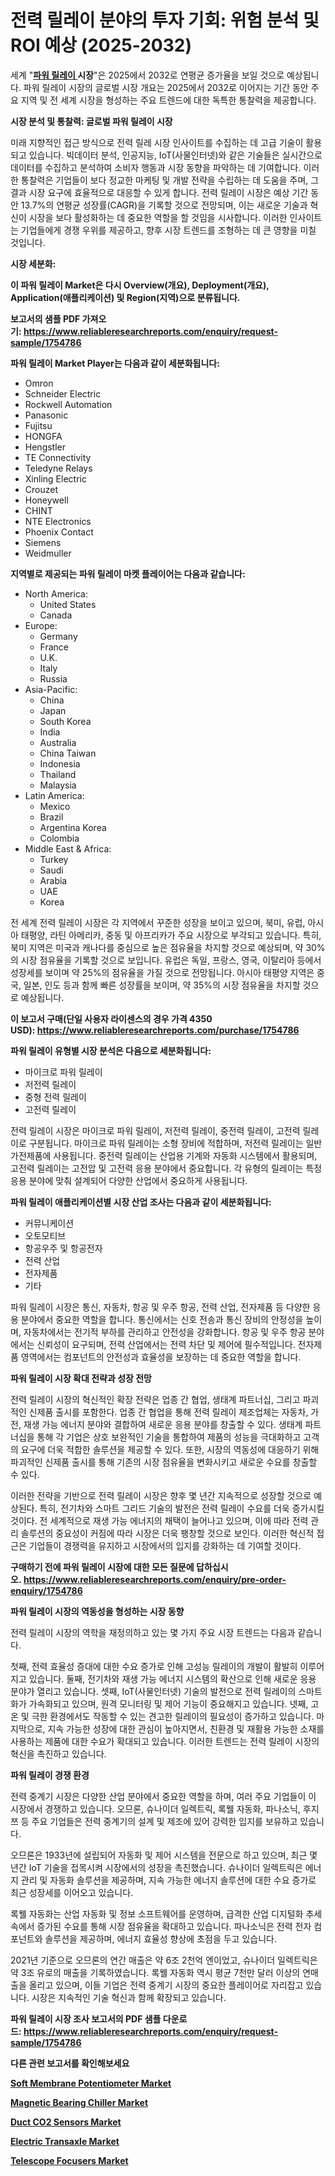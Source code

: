 <p><h1>전력 릴레이 분야의 투자 기회: 위험 분석 및 ROI 예상 (2025-2032)</h1></p><p>세계 "<strong><a href="https://www.reliableresearchreports.com/power-relays-r1754786?utm_campaign=105&utm_medium=8&utm_source=Github&utm_content=ia&utm_term=21022025&utm_id=power-relays">파워 릴레이&nbsp;</a></strong><strong>시장</strong>"은 2025에서 2032로 연평균 증가율을 보일 것으로 예상됩니다. 파워 릴레이 시장의 글로벌 시장 개요는 2025에서 2032로 이어지는 기간 동안 주요 지역 및 전 세계 시장을 형성하는 주요 트렌드에 대한 독특한 통찰력을 제공합니다.</p>
<p><strong>시장 분석 및 통찰력: 글로벌 파워 릴레이 시장</strong></p>
<p><p>미래 지향적인 접근 방식으로 전력 릴레 시장 인사이트를 수집하는 데 고급 기술이 활용되고 있습니다. 빅데이터 분석, 인공지능, IoT(사물인터넷)와 같은 기술들은 실시간으로 데이터를 수집하고 분석하여 소비자 행동과 시장 동향을 파악하는 데 기여합니다. 이러한 통찰력은 기업들이 보다 정교한 마케팅 및 개발 전략을 수립하는 데 도움을 주며, 그 결과 시장 요구에 효율적으로 대응할 수 있게 합니다. 전력 릴레이 시장은 예상 기간 동안 13.7%의 연평균 성장률(CAGR)을 기록할 것으로 전망되며, 이는 새로운 기술과 혁신이 시장을 보다 활성화하는 데 중요한 역할을 할 것임을 시사합니다. 이러한 인사이트는 기업들에게 경쟁 우위를 제공하고, 향후 시장 트렌드를 조형하는 데 큰 영향을 미칠 것입니다.</p><a href="%7CAUTHORITHY_DOMAIN_URL%7C?utm_campaign=105&utm_medium=8&utm_source=Github&utm_content=ia&utm_term=21022025&utm_id=power-relays"></a></p>
<p><strong>시장 세분화:</strong></p>
<p><strong>이 파워 릴레이 Market은 다시 Overview(개요), Deployment(개요), Application(애플리케이션) 및 Region(지역)으로 분류됩니다.</strong></p>
<p><strong>보고서의 샘플 PDF 가져오기:&nbsp;<a href="https://www.reliableresearchreports.com/enquiry/request-sample/1754786?utm_campaign=105&utm_medium=8&utm_source=Github&utm_content=ia&utm_term=21022025&utm_id=power-relays">https://www.reliableresearchreports.com/enquiry/request-sample/1754786</a></strong><strong></strong></p>
<p><strong>파워 릴레이 Market Player는 다음과 같이 세분화됩니다:</strong></p>
<p><ul><li>Omron</li><li>Schneider Electric</li><li>Rockwell Automation</li><li>Panasonic</li><li>Fujitsu</li><li>HONGFA</li><li>Hengstler</li><li>TE Connectivity</li><li>Teledyne Relays</li><li>Xinling Electric</li><li>Crouzet</li><li>Honeywell</li><li>CHINT</li><li>NTE Electronics</li><li>Phoenix Contact</li><li>Siemens</li><li>Weidmuller</li></ul></p>
<p><strong>지역별로 제공되는 파워 릴레이 마켓 플레이어는 다음과 같습니다:</strong></p>
<p><ul>
    <li>
        North America:
        <ul>
            <li>United States</li>
            <li>Canada</li>
        </ul>
    </li>
    <li>
        Europe:
        <ul>
            <li>Germany</li>
            <li>France</li>
            <li>U.K.</li>
            <li>Italy</li>
            <li>Russia</li>
        </ul>
    </li>
    <li>
        Asia-Pacific:
        <ul>
            <li>China</li>
            <li>Japan</li>
            <li>South Korea</li>
            <li>India</li>
            <li>Australia</li>
            <li>China Taiwan</li>
            <li>Indonesia</li>
            <li>Thailand</li>
            <li>Malaysia</li>
        </ul>
    </li>
    <li>
        Latin America:
        <ul>
            <li>Mexico</li>
            <li>Brazil</li>
            <li>Argentina Korea</li>
            <li>Colombia</li>
        </ul>
    </li>
    <li>
        Middle East & Africa:
        <ul>
            <li>Turkey</li>
            <li>Saudi</li>
            <li>Arabia</li>
            <li>UAE</li>
            <li>Korea</li>
        </ul>
    </li>
    </ul></p>
<p><p>전 세계 전력 릴레이 시장은 각 지역에서 꾸준한 성장을 보이고 있으며, 북미, 유럽, 아시아 태평양, 라틴 아메리카, 중동 및 아프리카가 주요 시장으로 부각되고 있습니다. 특히, 북미 지역은 미국과 캐나다를 중심으로 높은 점유율을 차지할 것으로 예상되며, 약 30%의 시장 점유율을 기록할 것으로 보입니다. 유럽은 독일, 프랑스, 영국, 이탈리아 등에서 성장세를 보이며 약 25%의 점유율을 가질 것으로 전망됩니다. 아시아 태평양 지역은 중국, 일본, 인도 등과 함께 빠른 성장률을 보이며, 약 35%의 시장 점유율을 차지할 것으로 예상됩니다.</p></p>
<p><strong>이 보고서 구매(단일 사용자 라이센스의 경우 가격 4350 USD):&nbsp;<a href="https://www.reliableresearchreports.com/purchase/1754786?utm_campaign=105&utm_medium=8&utm_source=Github&utm_content=ia&utm_term=21022025&utm_id=power-relays">https://www.reliableresearchreports.com/purchase/1754786</a></strong></p>
<p><strong>파워 릴레이 유형별 시장 분석은 다음으로 세분화됩니다:</strong></p>
<p><ul><li>마이크로 파워 릴레이</li><li>저전력 릴레이</li><li>중형 전력 릴레이</li><li>고전력 릴레이</li></ul></p>
<p><p>전력 릴레이 시장은 마이크로 파워 릴레이, 저전력 릴레이, 중전력 릴레이, 고전력 릴레이로 구분됩니다. 마이크로 파워 릴레이는 소형 장비에 적합하며, 저전력 릴레이는 일반 가전제품에 사용됩니다. 중전력 릴레이는 산업용 기계와 자동화 시스템에서 활용되며, 고전력 릴레이는 고전압 및 고전력 응용 분야에서 중요합니다. 각 유형의 릴레이는 특정 응용 분야에 맞춰 설계되어 다양한 산업에서 중요하게 사용됩니다.</p></p>
<p><strong>파워 릴레이 애플리케이션별 시장 산업 조사는 다음과 같이 세분화됩니다:</strong></p>
<p><ul><li>커뮤니케이션</li><li>오토모티브</li><li>항공우주 및 항공전자</li><li>전력 산업</li><li>전자제품</li><li>기타</li></ul></p>
<p><p>파워 릴레이 시장은 통신, 자동차, 항공 및 우주 항공, 전력 산업, 전자제품 등 다양한 응용 분야에서 중요한 역할을 합니다. 통신에서는 신호 전송과 통신 장비의 안정성을 높이며, 자동차에서는 전기적 부하를 관리하고 안전성을 강화합니다. 항공 및 우주 항공 분야에서는 신뢰성이 요구되며, 전력 산업에서는 전력 차단 및 제어에 필수적입니다. 전자제품 영역에서는 컴포넌트의 안전성과 효율성을 보장하는 데 중요한 역할을 합니다.</p></p>
<p><strong>파워 릴레이 시장 확대 전략과 성장 전망</strong></p>
<p><p>전력 릴레이 시장의 혁신적인 확장 전략은 업종 간 협업, 생태계 파트너십, 그리고 파괴적인 신제품 출시를 포함한다. 업종 간 협업을 통해 전력 릴레이 제조업체는 자동차, 가전, 재생 가능 에너지 분야와 결합하여 새로운 응용 분야를 창출할 수 있다. 생태계 파트너십을 통해 각 기업은 상호 보완적인 기술을 통합하여 제품의 성능을 극대화하고 고객의 요구에 더욱 적합한 솔루션을 제공할 수 있다. 또한, 시장의 역동성에 대응하기 위해 파괴적인 신제품 출시를 통해 기존의 시장 점유율을 변화시키고 새로운 수요를 창출할 수 있다.</p><p>이러한 전략을 기반으로 전력 릴레이 시장은 향후 몇 년간 지속적으로 성장할 것으로 예상된다. 특히, 전기차와 스마트 그리드 기술의 발전은 전력 릴레이 수요를 더욱 증가시킬 것이다. 전 세계적으로 재생 가능 에너지의 채택이 늘어나고 있으며, 이에 따라 전력 관리 솔루션의 중요성이 커짐에 따라 시장은 더욱 팽창할 것으로 보인다. 이러한 혁신적 접근은 기업들이 경쟁력을 유지하고 시장에서의 입지를 강화하는 데 기여할 것이다.</p></p>
<p><strong>구매하기 전에 파워 릴레이 시장에 대한 모든 질문에 답하십시오.&nbsp;<a href="https://www.reliableresearchreports.com/enquiry/pre-order-enquiry/1754786?utm_campaign=105&utm_medium=8&utm_source=Github&utm_content=ia&utm_term=21022025&utm_id=power-relays">https://www.reliableresearchreports.com/enquiry/pre-order-enquiry/1754786</a></strong><strong></strong></p>
<p><strong>파워 릴레이 시장의 역동성을 형성하는 시장 동향</strong></p>
<p><p>전력 릴레이 시장의 역학을 재정의하고 있는 몇 가지 주요 시장 트렌드는 다음과 같습니다. </p><p>첫째, 전력 효율성 증대에 대한 수요 증가로 인해 고성능 릴레이의 개발이 활발히 이루어지고 있습니다. 둘째, 전기차와 재생 가능 에너지 시스템의 확산으로 인해 새로운 응용 분야가 열리고 있습니다. 셋째, IoT(사물인터넷) 기술의 발전으로 전력 릴레이의 스마트화가 가속화되고 있으며, 원격 모니터링 및 제어 기능이 중요해지고 있습니다. 넷째, 고온 및 극한 환경에서도 작동할 수 있는 견고한 릴레이의 필요성이 증가하고 있습니다. 마지막으로, 지속 가능한 성장에 대한 관심이 높아지면서, 친환경 및 재활용 가능한 소재를 사용하는 제품에 대한 수요가 확대되고 있습니다. 이러한 트렌드는 전력 릴레이 시장의 혁신을 촉진하고 있습니다.</p></p>
<p><strong>파워 릴레이 경쟁 환경</strong></p>
<p><p>전력 중계기 시장은 다양한 산업 분야에서 중요한 역할을 하며, 여러 주요 기업들이 이 시장에서 경쟁하고 있습니다. 오므론, 슈나이더 일렉트릭, 록웰 자동화, 파나소닉, 후지쯔 등 주요 기업들은 전력 중계기의 설계 및 제조에 있어 강력한 입지를 보유하고 있습니다.</p><p>오므론은 1933년에 설립되어 자동화 및 제어 시스템을 전문으로 하고 있으며, 최근 몇 년간 IoT 기술을 접목시켜 시장에서의 성장을 촉진했습니다. 슈나이더 일렉트릭은 에너지 관리 및 자동화 솔루션을 제공하며, 지속 가능한 에너지 솔루션에 대한 수요 증가로 최근 성장세를 이어오고 있습니다.</p><p>록웰 자동화는 산업 자동화 및 정보 소프트웨어를 운영하며, 급격한 산업 디지털화 추세 속에서 증가된 수요를 통해 시장 점유율을 확대하고 있습니다. 파나소닉은 전력 전자 컴포넌트와 솔루션을 제공하며, 에너지 효율성 향상에 초점을 두고 있습니다.</p><p>2021년 기준으로 오므론의 연간 매출은 약 6조 2천억 엔이었고, 슈나이더 일렉트릭은 약 3조 유로의 매출을 기록하였습니다. 록웰 자동화 역시 평균 7천만 달러 이상의 연매출을 올리고 있으며, 이들 기업은 전력 중계기 시장의 중요한 플레이어로 자리잡고 있습니다. 시장은 지속적인 기술 혁신과 함께 확장되고 있습니다.</p></p>
<p><strong>파워 릴레이 시장 조사 보고서의 PDF 샘플 다운로드:&nbsp;<a href="https://www.reliableresearchreports.com/enquiry/request-sample/1754786?utm_campaign=105&utm_medium=8&utm_source=Github&utm_content=ia&utm_term=21022025&utm_id=power-relays">https://www.reliableresearchreports.com/enquiry/request-sample/1754786</a></strong></p>
<p><strong></strong></p>
<p><strong></strong></p>
<p><strong></strong></p>
<p><strong></strong></p>
<p><strong>다른 관련 보고서를 확인해보세요</strong></p>
<p><strong><p><a href="https://github.com/saaindosya/Market-Research-Report-List-1/blob/main/soft-membrane-potentiometer-market.md?utm_campaign=105&utm_medium=8&utm_source=Github&utm_content=ia&utm_term=21022025&utm_id=power-relays">Soft Membrane Potentiometer Market</a></p><p><a href="https://github.com/zurubting/Market-Research-Report-List-1/blob/main/magnetic-bearing-chiller-market.md?utm_campaign=105&utm_medium=8&utm_source=Github&utm_content=ia&utm_term=21022025&utm_id=power-relays">Magnetic Bearing Chiller Market</a></p><p><a href="https://github.com/lalolatiot/Market-Research-Report-List-1/blob/main/duct-co2-sensors-market.md?utm_campaign=105&utm_medium=8&utm_source=Github&utm_content=ia&utm_term=21022025&utm_id=power-relays">Duct CO2 Sensors Market</a></p><p><a href="https://github.com/penglatilles/Market-Research-Report-List-1/blob/main/electric-transaxle-market.md?utm_campaign=105&utm_medium=8&utm_source=Github&utm_content=ia&utm_term=21022025&utm_id=power-relays">Electric Transaxle Market</a></p><p><a href="https://github.com/ternainglin/Market-Research-Report-List-1/blob/main/telescope-focusers-market.md?utm_campaign=105&utm_medium=8&utm_source=Github&utm_content=ia&utm_term=21022025&utm_id=power-relays">Telescope Focusers Market</a></p></strong></p>